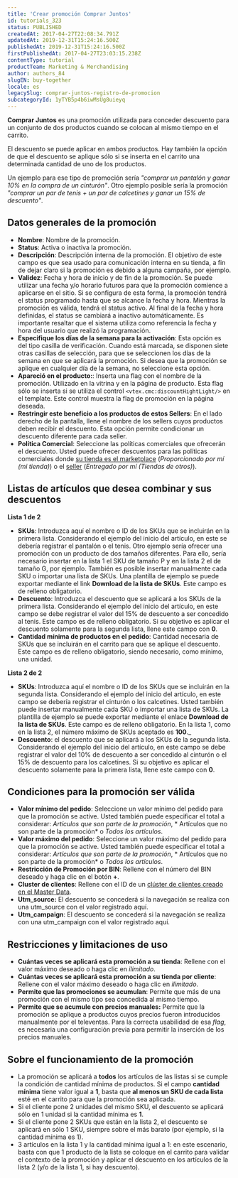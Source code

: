 ```yaml
---
title: 'Crear promoción Comprar Juntos'
id: tutorials_323
status: PUBLISHED
createdAt: 2017-04-27T22:08:34.791Z
updatedAt: 2019-12-31T15:24:16.500Z
publishedAt: 2019-12-31T15:24:16.500Z
firstPublishedAt: 2017-04-27T23:03:15.238Z
contentType: tutorial
productTeam: Marketing & Merchandising
author: authors_84
slugEN: buy-together
locale: es
legacySlug: comprar-juntos-registro-de-promocion
subcategoryId: 1yTYB5p4b6iwMsUg8uieyq
---
```


__Comprar Juntos__ es una promoción utilizada para conceder descuento para un conjunto de dos productos cuando se colocan al mismo tiempo en el carrito.

El descuento se puede aplicar en ambos productos. Hay también la opción de que el descuento se aplique sólo si se inserta en el carrito una determinada cantidad de uno de los productos.

Un ejemplo para ese tipo de promoción sería *"comprar un pantalón y ganar 10% en la compra de un cinturón"*. Otro ejemplo posible sería la promoción *"comprar un par de tenis + un par de calcetines y ganar un 15% de descuento"*.

## Datos generales de la promoción

- __Nombre__: Nombre de la promoción.
- __Status__: Activa o inactiva la promoción.
- __Descripción__: Descripción interna de la promoción. El objetivo de este campo es que sea usado para comunicación interna en su tienda, a fin de dejar claro si la promoción es debido a alguna campaña, por ejemplo.
- __Validez__: Fecha y hora de inicio y de fin de la promoción. Se puede utilizar una fecha y/o horario futuros para que la promoción comience a aplicarse en el sitio. Si se configura de esta forma, la promoción tendrá el status programado hasta que se alcance la fecha y hora. Mientras la promoción es válida, tendrá el status activo. Al final de la fecha y hora definidas, el status se cambiará a inactivo automáticamente. Es importante resaltar que el sistema utiliza como referencia la fecha y hora del usuario que realizó la programación.
- __Especifique los días de la semana para la activación__: Esta opción es del tipo casilla de verificación. Cuando está marcada, se disponen siete otras casillas de selección, para que se seleccionen los días de la semana en que se aplicará la promoción. Si desea que la promoción se aplique en cualquier día de la semana, no seleccione esta opción.
- __Apareció en el producto:__: Inserta una flag con el nombre de la promoción. Utilizado en la vitrina y en la página de producto. Esta flag sólo se inserta si se utiliza el control `<vtex.cmc:discountHightLight/>` en el template. Este control muestra la flag de promoción en la página deseada.
- __Restringir este beneficio a los productos de estos Sellers__: En el lado derecho de la pantalla, llene el nombre de los sellers cuyos productos deben recibir el descuento. Esta opción permite condicionar un descuento diferente para cada seller.
- __Política Comercial__: Seleccione las políticas comerciales que ofrecerán el descuento. Usted puede ofrecer descuentos para las políticas comerciales donde [su tienda es el marketplace](/es/faq/que-es-un-marketplace) (*Proporcionado por mí (mi tienda)*) o el [seller](/es/faq/que-es-un-seller) (*Entregado por mí (Tiendas de otros)*).

## Listas de artículos que desea combinar y sus descuentos

**Lista 1 de 2**

- __SKUs__: Introduzca aquí el nombre o ID de los SKUs que se incluirán en la primera lista. Considerando el ejemplo del inicio del artículo, en este se debería registrar el pantalón o el tenis. Otro ejemplo sería ofrecer una promoción con un producto de dos tamaños diferentes. Para ello, sería necesario insertar en la lista 1 el SKU de tamaño P y en la lista 2 el de tamaño G, por ejemplo. También es posible insertar manualmente cada SKU o importar una lista de SKUs. Una plantilla de ejemplo se puede exportar mediante el link __Download de la lista de SKUs__. Este campo es de relleno obligatorio.
- __Descuento__: Introduzca el descuento que se aplicará a los SKUs de la primera lista. Considerando el ejemplo del inicio del artículo, en este campo se debe registrar el valor del 15% de descuento a ser concedido al tenis. Este campo es de relleno obligatorio. Si su objetivo es aplicar el descuento solamente para la segunda lista, llene este campo con __0__.
- __Cantidad mínima de productos en el pedido__: Cantidad necesaria de SKUs que se incluirán en el carrito para que se aplique el descuento. Este campo es de relleno obligatorio, siendo necesario, como mínimo, una unidad.

**Lista 2 de 2**

- __SKUs__: Introduzca aquí el nombre o ID de los SKUs que se incluirán en la segunda lista. Considerando el ejemplo del inicio del artículo, en este campo se debería registrar el cinturón o los calcetines. Usted también puede insertar manualmente cada SKU o importar una lista de SKUs. La plantilla de ejemplo se puede exportar mediante el enlace __Download de la lista de SKUs__. Este campo es de relleno obligatorio. En la lista 1, como en la lista 2, el número máximo de SKUs aceptado es **100**._
- __Descuento__: el descuento que se aplicará a los SKUs de la segunda lista. Considerando el ejemplo del inicio del artículo, en este campo se debe registrar el valor del 10% de descuento a ser concedido al cinturón o el 15% de descuento para los calcetines. Si su objetivo es aplicar el descuento solamente para la primera lista, llene este campo con __0__.

## Condiciones para la promoción ser válida

- __Valor mínimo del pedido__: Seleccione un valor mínimo del pedido para que la promoción se active. Usted también puede especificar el total a considerar: *Artículos que son parte de la promoción*, * Artículos que no son parte de la promoción* o *Todos los artículos*.
- __Valor máximo del pedido__: Seleccione un valor máximo del pedido para que la promoción se active. Usted también puede especificar el total a considerar: *Artículos que son parte de la promoción*, * Artículos que no son parte de la promoción* o *Todos los artículos*.
- __Restricción de Promoción por BIN__: Rellene con el número del BIN deseado y haga clic en el botón __+__.
- __Cluster de clientes__: Rellene con el ID de un [clúster de clientes creado en el Master Data](/es/faq/como-crear-un-cluster-de-cliente).
- __Utm\_source:__ El descuento se concederá si la navegación se realiza con una utm\_source con el valor registrado aquí.
- __Utm\_campaign__: El descuento se concederá si la navegación se realiza con una utm\_campaign con el valor registrado aquí.

## Restricciones y limitaciones de uso

- __Cuántas veces se aplicará esta promoción a su tienda__: Rellene con el valor máximo deseado o haga clic en *ilimitado*.
- __Cuántas veces se aplicará esta promoción a su tienda por cliente__: Rellene con el valor máximo deseado o haga clic en *ilimitado*.
- __Permite que las promociones se acumulan__: Permite que más de una promoción con el mismo tipo sea concedida al mismo tiempo.
- **Permite que se acumule con precios manuales:** Permite que la promoción se aplique a productos cuyos precios fueron introducidos manualmente por el televentas. Para la correcta usabilidad de esa *flag*, es necesaria una configuración previa para permitir la inserción de los precios manuales.

## Sobre el funcionamiento de la promoción

- La promoción se aplicará a __todos__ los artículos de las listas si se cumple la condición de cantidad mínima de productos. Si el campo __cantidad mínima__ tiene valor igual a __1__, basta que __al menos un SKU de cada lista__ esté en el carrito para que la promoción sea aplicada.
- Si el cliente pone 2 unidades del mismo SKU, el descuento se aplicará sólo en 1 unidad si la cantidad mínima es __1__.
- Si el cliente pone 2 SKUs que están en la lista 2, el descuento se aplicará en sólo 1 SKU, siempre sobre el más barato (por ejemplo, si la cantidad mínima es 1).
- 3 artículos en la lista 1 y la cantidad mínima igual a 1: en este escenario, basta con que 1 producto de la lista se coloque en el carrito para validar el contexto de la promoción y aplicar el descuento en los artículos de la lista 2 (y/o de la lista 1, si hay descuento).
